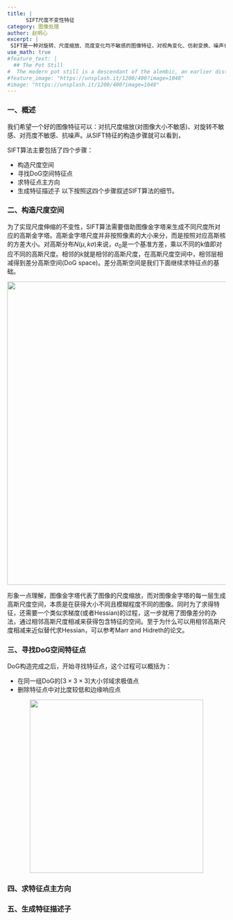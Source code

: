 ```yaml
---
title: |
      SIFT尺度不变性特征
category: 图像处理
author: 赵明心
excerpt: |
 SIFT是一种对旋转、尺度缩放、亮度变化均不敏感的图像特征，对视角变化、仿射变换、噪声也具有一定的稳定性，在图像特征的提取中非常常见。
use_math: true
#feature_text: |
  ## The Pot Still
#  The modern pot still is a descendant of the alembic, an earlier distillation device
#feature_image: "https://unsplash.it/1200/400?image=1048"
#image: "https://unsplash.it/1200/400?image=1048"
---
```


### 一、概述
我们希望一个好的图像特征可以：对抗尺度缩放(对图像大小不敏感)、对旋转不敏感、对亮度不敏感、抗噪声。从SIFT特征的构造步骤就可以看到，

SIFT算法主要包括了四个步骤：
- 构造尺度空间
- 寻找DoG空间特征点
- 求特征点主方向
- 生成特征描述子
以下按照这四个步骤叙述SIFT算法的细节。

### 二、构造尺度空间
为了实现尺度伸缩的不变性，SIFT算法需要借助图像金字塔来生成不同尺度所对应的高斯金字塔。高斯金字塔尺度并非按照像素的大小来分，而是按照对应高斯核的方差大小。对高斯分布$N(\mu,k\sigma)$来说，$\sigma_0$是一个基准方差，乘以不同的k值即对应不同的高斯尺度。相邻的$k$就是相邻的高斯尺度，在高斯尺度空间中，相邻层相减得到差分高斯空间(DoG space)。差分高斯空间是我们下面继续求特征点的基础。

<center>
<img src="http://wx3.sinaimg.cn/large/41f56ddcly1fuh89v4q2fj21830m1tbp.jpg" width="700px">
</center>

形象一点理解，图像金字塔代表了图像的尺度缩放，而对图像金字塔的每一层生成高斯尺度空间，本质是在获得大小不同且模糊程度不同的图像。同时为了求得特征，还需要一个类似求梯度(或者Hessian)的过程，这一步就用了图像差分的办法，通过相邻高斯尺度相减来获得包含特征的空间。至于为什么可以用相邻高斯尺度相减来近似替代求Hessian，可以参考Marr and Hidreth的论文。

### 三、寻找DoG空间特征点
DoG构造完成之后，开始寻找特征点，这个过程可以概括为：
- 在同一组DoG的$[3×3×3]$大小邻域求极值点
- 删除特征点中对比度较低和边缘响应点

<center>
<img src="http://wx3.sinaimg.cn/large/41f56ddcly1fuh84nopdbj20jd0g8gma.jpg" width="400px">
</center>

### 四、求特征点主方向



### 五、生成特征描述子